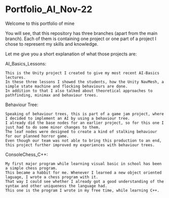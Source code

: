 # Portfolio_AI_Nov-22
 
Welcome to this portfolio of mine

You will see, that this repository has three branches (apart from the main branch). Each of them is containing one project or one part of a project I chose to represent my skills and knowledge.

Let me give you a short explanation of what those projects are:

AI_Basics_Lessons:

	This is the Unity project I created to give my most recent AI-Basics lectures. 
	In these three lessons I showed the students, how the Unity NavMesh, a simple state machine and flocking behaviours are done.
	In addition to that I also talked about theoretical approaches to pathfinding, minimax and behaviour trees.

Behaviour Tree:
	
	Speaking of behaviour trees, this is part of a game jam project, where I decided to implement an AI by using a behaviour tree. 
	I already did the base nodes for an earlier project, so for this one I just had to do some minor changes to them.
	The leaf nodes were designed to create a kind of stalking behaviour for our planned horror game.
	Even though our team was not able to bring this production to an end, 
	this project further improved my experiences with behaviour trees.
	
ConsoleChess_C++:

	My first major program while learning visual basic in school has been a simple chess program.
	This became a habbit for me. Whenever I learned a new object oriented laguage, I wrote a chess program with it.
	That way I could see whether I already got a good understanding of the syntax and other uniqueness the language had.
	This one is the program I wrote in my free time, while learning C++.
